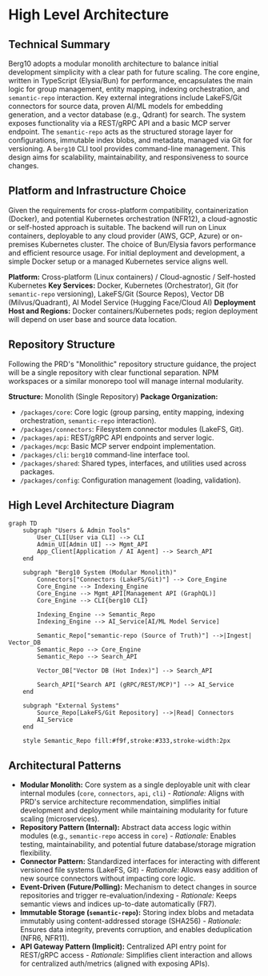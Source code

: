# High Level Architecture

## Technical Summary

Berg10 adopts a modular monolith architecture to balance initial development simplicity with a clear path for future scaling. The core engine, written in TypeScript (Elysia/Bun) for performance, encapsulates the main logic for group management, entity mapping, indexing orchestration, and `semantic-repo` interaction. Key external integrations include LakeFS/Git connectors for source data, proven AI/ML models for embedding generation, and a vector database (e.g., Qdrant) for search. The system exposes functionality via a REST/gRPC API and a basic MCP server endpoint. The `semantic-repo` acts as the structured storage layer for configurations, immutable index blobs, and metadata, managed via Git for versioning. A `berg10` CLI tool provides command-line management. This design aims for scalability, maintainability, and responsiveness to source changes.

## Platform and Infrastructure Choice

Given the requirements for cross-platform compatibility, containerization (Docker), and potential Kubernetes orchestration (NFR12), a cloud-agnostic or self-hosted approach is suitable. The backend will run on Linux containers, deployable to any cloud provider (AWS, GCP, Azure) or on-premises Kubernetes cluster. The choice of Bun/Elysia favors performance and efficient resource usage. For initial deployment and development, a simple Docker setup or a managed Kubernetes service aligns well.

**Platform:** Cross-platform (Linux containers) / Cloud-agnostic / Self-hosted Kubernetes
**Key Services:** Docker, Kubernetes (Orchestrator), Git (for `semantic-repo` versioning), LakeFS/Git (Source Repos), Vector DB (Milvus/Quadrant), AI Model Service (Hugging Face/Cloud AI)
**Deployment Host and Regions:** Docker containers/Kubernetes pods; region deployment will depend on user base and source data location.

## Repository Structure

Following the PRD's "Monolithic" repository structure guidance, the project will be a single repository with clear functional separation. NPM workspaces or a similar monorepo tool will manage internal modularity.

**Structure:** Monolith (Single Repository)
**Package Organization:**
*   `/packages/core`: Core logic (group parsing, entity mapping, indexing orchestration, `semantic-repo` interaction).
*   `/packages/connectors`: Filesystem connector modules (LakeFS, Git).
*   `/packages/api`: REST/gRPC API endpoints and server logic.
*   `/packages/mcp`: Basic MCP server endpoint implementation.
*   `/packages/cli`: `berg10` command-line interface tool.
*   `/packages/shared`: Shared types, interfaces, and utilities used across packages.
*   `/packages/config`: Configuration management (loading, validation).

## High Level Architecture Diagram

```mermaid
graph TD
    subgraph "Users & Admin Tools"
        User_CLI[User via CLI] --> CLI
        Admin_UI[Admin UI] --> Mgmt_API
        App_Client[Application / AI Agent] --> Search_API
    end

    subgraph "Berg10 System (Modular Monolith)"
        Connectors["Connectors (LakeFS/Git)"] --> Core_Engine
        Core_Engine --> Indexing_Engine
        Core_Engine --> Mgmt_API[Management API (GraphQL)]
        Core_Engine --> CLI{berg10 CLI}

        Indexing_Engine --> Semantic_Repo
        Indexing_Engine --> AI_Service[AI/ML Model Service]

        Semantic_Repo["semantic-repo (Source of Truth)"] -->|Ingest| Vector_DB
        Semantic_Repo --> Core_Engine
        Semantic_Repo --> Search_API

        Vector_DB["Vector DB (Hot Index)"] --> Search_API

        Search_API["Search API (gRPC/REST/MCP)"] --> AI_Service
    end

    subgraph "External Systems"
        Source_Repo[LakeFS/Git Repository] -->|Read| Connectors
        AI_Service
    end

    style Semantic_Repo fill:#f9f,stroke:#333,stroke-width:2px
```

## Architectural Patterns

- **Modular Monolith:** Core system as a single deployable unit with clear internal modules (`core`, `connectors`, `api`, `cli`) - _Rationale:_ Aligns with PRD's service architecture recommendation, simplifies initial development and deployment while maintaining modularity for future scaling (microservices).
- **Repository Pattern (Internal):** Abstract data access logic within modules (e.g., `semantic-repo` access in `core`) - _Rationale:_ Enables testing, maintainability, and potential future database/storage migration flexibility.
- **Connector Pattern:** Standardized interfaces for interacting with different versioned file systems (LakeFS, Git) - _Rationale:_ Allows easy addition of new source connectors without impacting core logic.
- **Event-Driven (Future/Polling):** Mechanism to detect changes in source repositories and trigger re-evaluation/indexing - _Rationale:_ Keeps semantic views and indices up-to-date automatically (FR7).
- **Immutable Storage (`semantic-repo`):** Storing index blobs and metadata immutably using content-addressed storage (SHA256) - _Rationale:_ Ensures data integrity, prevents corruption, and enables deduplication (NFR6, NFR11).
- **API Gateway Pattern (Implicit):** Centralized API entry point for REST/gRPC access - _Rationale:_ Simplifies client interaction and allows for centralized auth/metrics (aligned with exposing APIs).
